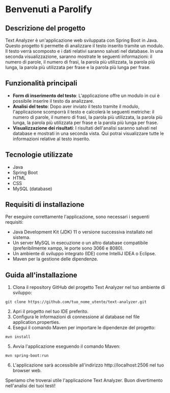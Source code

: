 # Benvenuti a Parolify

## Descrizione del progetto

Text Analyzer è un'applicazione web sviluppata con Spring Boot in Java. Questo progetto ti permette di analizzare il testo inserito tramite un modulo. Il testo verrà scomposto e i dati relativi saranno salvati nel database. In una seconda visualizzazione, saranno mostrate le seguenti informazioni: il numero di parole, il numero di frasi, la parola più utilizzata, la parola più lunga, la parola più utilizzata per frase e la parola più lunga per frase.

## Funzionalità principali

- **Form di inserimento del testo**: L'applicazione offre un modulo in cui è possibile inserire il testo da analizzare.
- **Analisi del testo**: Dopo aver inviato il testo tramite il modulo, l'applicazione scomporrà il testo e calcolerà le seguenti metriche: il numero di parole, il numero di frasi, la parola più utilizzata, la parola più lunga, la parola più utilizzata per frase e la parola più lunga per frase.
- **Visualizzazione dei risultati**: I risultati dell'analisi saranno salvati nel database e mostrati in una seconda vista. Qui potrai visualizzare tutte le informazioni relative al testo inserito.

## Tecnologie utilizzate

- Java
- Spring Boot
- HTML
- CSS
- MySQL (database)

## Requisiti di installazione

Per eseguire correttamente l'applicazione, sono necessari i seguenti requisiti:

- Java Development Kit (JDK) 11 o versione successiva installato nel sistema.
- Un server MySQL in esecuzione o un altro database compatibile (preferibilmente xampp, le porte sono 3066 e 8080).
- Un ambiente di sviluppo integrato (IDE) come IntelliJ IDEA o Eclipse.
- Maven per la gestione delle dipendenze.

## Guida all'installazione

1. Clona il repository GitHub del progetto Text Analyzer nel tuo ambiente di sviluppo:

```shell
git clone https://github.com/tuo_nome_utente/text-analyzer.git
```

2. Apri il progetto nel tuo IDE preferito.
3. Configura le informazioni di connessione al database nel file application.properties.
4. Esegui il comando Maven per importare le dipendenze del progetto:

```shell
mvn install
```

5. Avvia l'applicazione eseguendo il comando Maven:

```shell
mvn spring-boot:run
```

6. L'applicazione sarà accessibile all'indirizzo http://localhost:2506 nel tuo browser web.

Speriamo che troverai utile l'applicazione Text Analyzer. Buon divertimento nell'analisi dei tuoi testi!